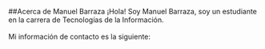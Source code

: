 ##Acerca de Manuel Barraza
¡Hola! Soy Manuel Barraza, soy un estudiante en la carrera de Tecnologías de la Información.
<br>
<br>
Mi información de contacto es la siguiente:
<br>
<mailto>
<!---
alexmanuel2103/alexmanuel2103 is a ✨ special ✨ repository because its `README.md` (this file) appears on your GitHub profile.
You can click the Preview link to take a look at your changes.
--->
